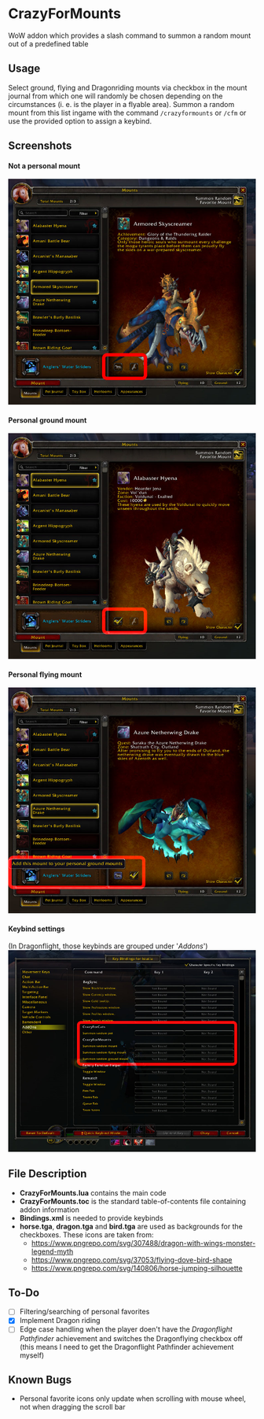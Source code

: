 # CrazyForMounts
WoW addon which provides a slash command to summon a random mount out of a predefined table

## Usage
Select ground, flying and Dragonriding mounts via checkbox in the mount journal from which one will randomly be chosen depending on the circumstances (i. e. is the player in a flyable area). Summon a random mount from this list ingame with the command `/crazyformounts` or `/cfm` or use the provided option to assign a keybind.

## Screenshots
#### Not a personal mount
![Not a personal mount](.github/1.png?raw=true)

#### Personal ground mount
![Personal ground mount](.github/2.png?raw=true)

#### Personal flying mount
![Personal flying mount](.github/3.png?raw=true)

#### Keybind settings
(In Dragonflight, those keybinds are grouped under '*Addons*')
![Keybind settings](.github/4.png?raw=true)

## File Description
- **CrazyForMounts.lua** contains the main code
- **CrazyForMounts.toc** is the standard table-of-contents file containing addon information
- **Bindings.xml** is needed to provide keybinds
- **horse.tga**, **dragon.tga** and **bird.tga** are used as backgrounds for the checkboxes. These icons are taken from:
	- https://www.pngrepo.com/svg/307488/dragon-with-wings-monster-legend-myth
	- https://www.pngrepo.com/svg/37053/flying-dove-bird-shape
	- https://www.pngrepo.com/svg/140806/horse-jumping-silhouette

## To-Do
- [ ] Filtering/searching of personal favorites
- [x] Implement Dragon riding
- [ ] Edge case handling when the player doen't have the *Dragonflight Pathfinder* achievement and switches the Dragonflying checkbox off (this means I need to get the Dragonflight Pathfinder achievement myself)

## Known Bugs
- Personal favorite icons only update when scrolling with mouse wheel, not when dragging the scroll bar
